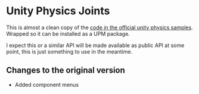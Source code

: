 # Unity Physics Joints

This is almost a clean copy of the [code in the official unity physics samples](https://github.com/Unity-Technologies/EntityComponentSystemSamples/tree/master/UnityPhysicsSamples/Assets/Demos/4.%20Joints/Scripts).
Wrapped so it can be installed as a UPM package.

I expect this or a similar API will be made available as public API at some point, this is just something to use in the
meantime.

## Changes to the original version

- Added component menus
